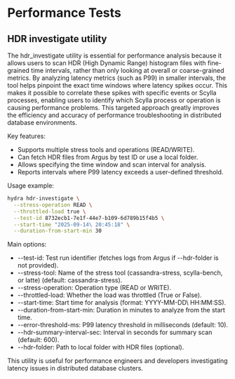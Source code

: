 # Performance Tests

## HDR investigate utility

The hdr_investigate utility is essential for performance analysis because it allows users to scan HDR (High Dynamic Range) histogram files
with fine-grained time intervals, rather than only looking at overall or coarse-grained metrics.
By analyzing latency metrics (such as P99) in smaller intervals, the tool helps pinpoint the exact time windows where latency spikes occur.
This makes it possible to correlate these spikes with specific events or Scylla processes, enabling users to identify which Scylla process
or operation is causing performance problems.
This targeted approach greatly improves the efficiency and accuracy of performance troubleshooting in distributed database environments.

Key features:
- Supports multiple stress tools and operations (READ/WRITE).
- Can fetch HDR files from Argus by test ID or use a local folder.
- Allows specifying the time window and scan interval for analysis.
- Reports intervals where P99 latency exceeds a user-defined threshold.

Usage example:

```bash
hydra hdr-investigate \
  --stress-operation READ \
  --throttled-load true \
  --test-id 8732ecb1-7e1f-44e7-b109-6d789b15f4b5 \
  --start-time "2025-09-14\ 20:45:18" \
  --duration-from-start-min 30
```

Main options:
- --test-id: Test run identifier (fetches logs from Argus if --hdr-folder is not provided).
- --stress-tool: Name of the stress tool (cassandra-stress, scylla-bench, or latte) (default: cassandra-stress).
- --stress-operation: Operation type (READ or WRITE).
- --throttled-load: Whether the load was throttled (True or False).
- --start-time: Start time for analysis (format: YYYY-MM-DD\ HH:MM:SS).
- --duration-from-start-min: Duration in minutes to analyze from the start time.
- --error-threshold-ms: P99 latency threshold in milliseconds (default: 10).
- --hdr-summary-interval-sec: Interval in seconds for summary scan (default: 600).
- --hdr-folder: Path to local folder with HDR files (optional).

This utility is useful for performance engineers and developers investigating latency issues in distributed database clusters.
